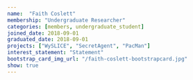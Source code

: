 ```yaml
---
name:  "Faith Coslett"
membership: "Undergraduate Researcher"
categories: [members, undergraduate_student]
joined_date: 2018-09-01
graduated_date: 2018-09-01
projects: ["WySLICE", "SecretAgent", "PacMan"]
interest_statement: "Statement"
bootstrap_card_img_url: "/faith-coslett-bootstrapcard.jpg"
show: true
---
```

